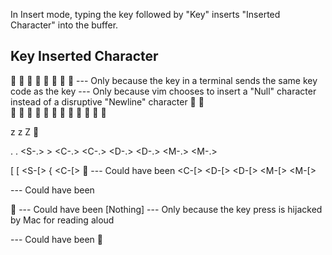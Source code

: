 In Insert mode, typing the <C-v> key followed by "Key" inserts "Inserted Character" into the buffer.

Key        Inserted Character
-----------------------------
<C-a>      
<C-b>      
<C-c>      
<C-d>      
<C-e>      
<C-f>      
<C-g>      
<C-h>      
<C-i>      	                 --- Only because the <C-i> key in a terminal sends the same key code as the <Tab> key
<C-j>                       --- Only because vim chooses to insert a "Null" character instead of a disruptive "Newline" character
<C-k>      
<C-l>      
<C-m>      
<C-n>      
<C-o>      
<C-p>      
<C-q>      
<C-r>      
<C-s>      
<C-t>      
<C-u>      
<C-v>      
<C-w>      
<C-x>      
<C-y>      

z          z
<S-z>      Z
<C-z>      
<D-z>      <D-z>
<M-z>      <M-z>

.          .
<S-.>      >
<C-.>      <C-.>
<D-.>      <D-.>
<M-.>      <M-.>

[          [
<S-[>      {
<C-[>                      --- Could have been <C-[>
<D-[>      <D-[>
<M-[>      <M-[>

<Enter>                    --- Could have been <CR>
<S-Enter>   <S-CR>
<C-Enter>   <C-CR>
<D-Enter>   <D-CR>
<M-Enter>   <M-CR>

<Esc>                      --- Could have been <Esc>
<S-Esc>     <S-Esc>
<C-Esc>     <C-Esc>
<D-Esc>     <D-Esc>
<M-Esc>     [Nothing]        --- Only because the key press is hijacked by Mac for reading aloud

<BS>        <BS>             --- Could have been 
<S-BS>      <S-BS>
<C-BS>      <C-BS>
<D-BS>      <D-BS>
<M-BS>      <M-BS>

<Delete>    <Del>
<Insert>    <Insert>
<PageUp>    <PageUp>
<PageDown>  <PageDown>
<Home>      <Home>
<End>       <End>
<F1>        <F1>
